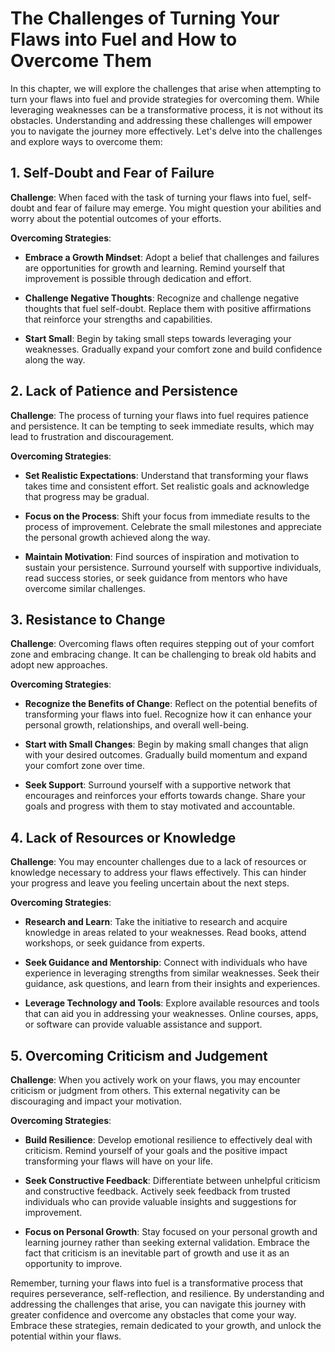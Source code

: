The Challenges of Turning Your Flaws into Fuel and How to Overcome Them
==================================================================================

In this chapter, we will explore the challenges that arise when attempting to turn your flaws into fuel and provide strategies for overcoming them. While leveraging weaknesses can be a transformative process, it is not without its obstacles. Understanding and addressing these challenges will empower you to navigate the journey more effectively. Let's delve into the challenges and explore ways to overcome them:

**1. Self-Doubt and Fear of Failure**
-------------------------------------

**Challenge**: When faced with the task of turning your flaws into fuel, self-doubt and fear of failure may emerge. You might question your abilities and worry about the potential outcomes of your efforts.

**Overcoming Strategies**:

* **Embrace a Growth Mindset**: Adopt a belief that challenges and failures are opportunities for growth and learning. Remind yourself that improvement is possible through dedication and effort.

* **Challenge Negative Thoughts**: Recognize and challenge negative thoughts that fuel self-doubt. Replace them with positive affirmations that reinforce your strengths and capabilities.

* **Start Small**: Begin by taking small steps towards leveraging your weaknesses. Gradually expand your comfort zone and build confidence along the way.

**2. Lack of Patience and Persistence**
---------------------------------------

**Challenge**: The process of turning your flaws into fuel requires patience and persistence. It can be tempting to seek immediate results, which may lead to frustration and discouragement.

**Overcoming Strategies**:

* **Set Realistic Expectations**: Understand that transforming your flaws takes time and consistent effort. Set realistic goals and acknowledge that progress may be gradual.

* **Focus on the Process**: Shift your focus from immediate results to the process of improvement. Celebrate the small milestones and appreciate the personal growth achieved along the way.

* **Maintain Motivation**: Find sources of inspiration and motivation to sustain your persistence. Surround yourself with supportive individuals, read success stories, or seek guidance from mentors who have overcome similar challenges.

**3. Resistance to Change**
---------------------------

**Challenge**: Overcoming flaws often requires stepping out of your comfort zone and embracing change. It can be challenging to break old habits and adopt new approaches.

**Overcoming Strategies**:

* **Recognize the Benefits of Change**: Reflect on the potential benefits of transforming your flaws into fuel. Recognize how it can enhance your personal growth, relationships, and overall well-being.

* **Start with Small Changes**: Begin by making small changes that align with your desired outcomes. Gradually build momentum and expand your comfort zone over time.

* **Seek Support**: Surround yourself with a supportive network that encourages and reinforces your efforts towards change. Share your goals and progress with them to stay motivated and accountable.

**4. Lack of Resources or Knowledge**
-------------------------------------

**Challenge**: You may encounter challenges due to a lack of resources or knowledge necessary to address your flaws effectively. This can hinder your progress and leave you feeling uncertain about the next steps.

**Overcoming Strategies**:

* **Research and Learn**: Take the initiative to research and acquire knowledge in areas related to your weaknesses. Read books, attend workshops, or seek guidance from experts.

* **Seek Guidance and Mentorship**: Connect with individuals who have experience in leveraging strengths from similar weaknesses. Seek their guidance, ask questions, and learn from their insights and experiences.

* **Leverage Technology and Tools**: Explore available resources and tools that can aid you in addressing your weaknesses. Online courses, apps, or software can provide valuable assistance and support.

**5. Overcoming Criticism and Judgement**
-----------------------------------------

**Challenge**: When you actively work on your flaws, you may encounter criticism or judgment from others. This external negativity can be discouraging and impact your motivation.

**Overcoming Strategies**:

* **Build Resilience**: Develop emotional resilience to effectively deal with criticism. Remind yourself of your goals and the positive impact transforming your flaws will have on your life.

* **Seek Constructive Feedback**: Differentiate between unhelpful criticism and constructive feedback. Actively seek feedback from trusted individuals who can provide valuable insights and suggestions for improvement.

* **Focus on Personal Growth**: Stay focused on your personal growth and learning journey rather than seeking external validation. Embrace the fact that criticism is an inevitable part of growth and use it as an opportunity to improve.

Remember, turning your flaws into fuel is a transformative process that requires perseverance, self-reflection, and resilience. By understanding and addressing the challenges that arise, you can navigate this journey with greater confidence and overcome any obstacles that come your way. Embrace these strategies, remain dedicated to your growth, and unlock the potential within your flaws.
